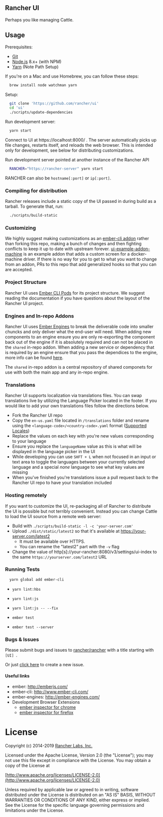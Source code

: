 Rancher UI
--------

Perhaps you like managing Cattle.

## Usage

Prerequisites:
* [Git](http://git-scm.com/)
* [Node.js](http://nodejs.org/) 8.x+ (with NPM)
* [Yarn](https://yarnpkg.com/en/docs/install) (Note Path Setup)

If you're on a Mac and use Homebrew, you can follow these steps:
```bash
  brew install node watchman yarn
```

Setup:
```bash
  git clone 'https://github.com/rancher/ui'
  cd 'ui'
  ./scripts/update-dependencies
```

Run development server:
```bash
  yarn start
```

Connect to UI at https://localhost:8000/ .  The server automatically picks up file changes, restarts itself, and reloads the web browser.  This is intended only for development, see below for distributing customizations.

Run development server pointed at another instance of the Rancher API
```bash
  RANCHER="https://rancher-server" yarn start
```

RANCHER can also be `hostname[:port]` or `ip[:port]`.

### Compiling for distribution

Rancher releases include a static copy of the UI passed in during build as a tarball.  To generate that, run:
```bash
  ./scripts/build-static
```
### Customizing

We highly suggest making customizations as an [ember-cli addon](http://ember-cli.com/extending/#developing-addons-and-blueprints) rather than forking this repo, making a bunch of changes and then fighting conflicts to keep it up to date with upstream forever.  [ui-example-addon-machine](https://github.com/rancher/ui-example-addon-machine) is an example addon that adds a custom screen for a docker-machine driver.  If there is no way for you to get to what you want to change from an addon, PRs to this repo that add generalized hooks so that you can are accepted.

### Project Structure
Rancher UI uses [Ember CLI Pods](https://cli.emberjs.com/release/advanced-use/project-layouts/#podslayout) for its project structure. We suggest reading the documentation if you have questions about the layout of the Rancher UI project.

### Engines and In-repo Addons
Rancher UI uses [Ember Engines](http://ember-engines.com) to break the deliverable code into smaller chuncks and only deliver what the end-user will need. When adding new components to an engine ensure you are only re-exporting the component back out of the engine if it is absolutely required and can not be placed in the `shared` in-repo addon. When adding a new service or dependency that is required by an engine ensure that you pass the dependices to the engine, more info can be found [here](http://ember-engines.com/guide/services).

The `shared` in-repo addon is a central repository of shared componets for use with both the main app and any in-repo engine.

### Translations
Rancher UI supports localization via translations files. You can swap translations live by utilizing the Language Picker located in the footer. If you would like to add your own translations files follow the directions below.

- Fork the Rancher UI repo
- Copy the ```en-us.yaml``` file located in ```/translations``` folder and rename using the ```<language-code>/<country-code>.yaml``` format ([Supported Locales](https://github.com/andyearnshaw/Intl.js/tree/master/locale-data/jsonp))
- Replace the values on each key with you're new values corresponding to your language
- Ensure you replace the ```languageName``` value as this is what will be displayed in the language picker in the UI
- While developing you can use ```SHFT + L``` when not focused in an input or text area to toggle the languages between your currently selected language and a special *none* language to see what key values are missing
- When you've finished you're translations issue a pull request back to the Rancher UI repo to have your translation included

### Hosting remotely

If you want to customize the UI, re-packaging all of Rancher to distribute the UI is possible but not terribly convenient. Instead you can change Cattle to load the UI source from a remote web server:

- Build with `./scripts/build-static -l -c 'your-server.com'`
- Upload `./dist/static/latest2` so that it's available at https://your-server.com/latest2
  - It must be available over HTTPS.
  - You can rename the "latest2" part with the `-v` flag
- Change the value of http[s]://your-rancher:8080/v3/settings/ui-index to the same `https://yourserver.com/latest2` URL

### Running Tests

```bash
  yarn global add ember-cli
```

* `yarn lint:hbs`
* `yarn lint:js`
* `yarn lint:js -- --fix`

* `ember test`
* `ember test --server`

### Bugs & Issues
Please submit bugs and issues to [rancher/rancher](//github.com/rancher/rancher/issues) with a title starting with `[UI] `.

Or just [click here](//github.com/rancher/rancher/issues/new?title=%5BUI%5D%20) to create a new issue.


#### Useful links

* ember: http://emberjs.com/
* ember-cli: http://www.ember-cli.com/
* ember-engines: http://ember-engines.com/
* Development Browser Extensions
  * [ember inspector for chrome](https://chrome.google.com/webstore/detail/ember-inspector/bmdblncegkenkacieihfhpjfppoconhi)
  * [ember inspector for firefox](https://addons.mozilla.org/en-US/firefox/addon/ember-inspector/)

License
=======
Copyright (c) 2014-2019 [Rancher Labs, Inc.](http://rancher.com)

Licensed under the Apache License, Version 2.0 (the "License");
you may not use this file except in compliance with the License.
You may obtain a copy of the License at

[http://www.apache.org/licenses/LICENSE-2.0](http://www.apache.org/licenses/LICENSE-2.0)

Unless required by applicable law or agreed to in writing, software
distributed under the License is distributed on an "AS IS" BASIS,
WITHOUT WARRANTIES OR CONDITIONS OF ANY KIND, either express or implied.
See the License for the specific language governing permissions and
limitations under the License.
